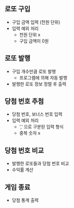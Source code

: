 ## 로또 구입
- 구입 금액 입력 (천원 단위)
- 입력 예외 처리 
  - 천원 단위 x 
  - 구입 금액이 0원

## 로또 발행
- 구입 개수만큼 로또 발행
  - 프로그램에 의해 자동 발행
- 발행한 로또 정보 정렬 후 출력

## 당첨 번호 추첨
- 당첨 번호, 보너스 번호 입력
- 입력 예외 처리
  - ',' 으로 구분된 입력 형식
  - 중복 숫자 x

## 당첨 번호 비교
- 발행한 로또들과 당첨 번호 비교
- 수익률 계산

## 게임 종료
- 당첨 통계 출력